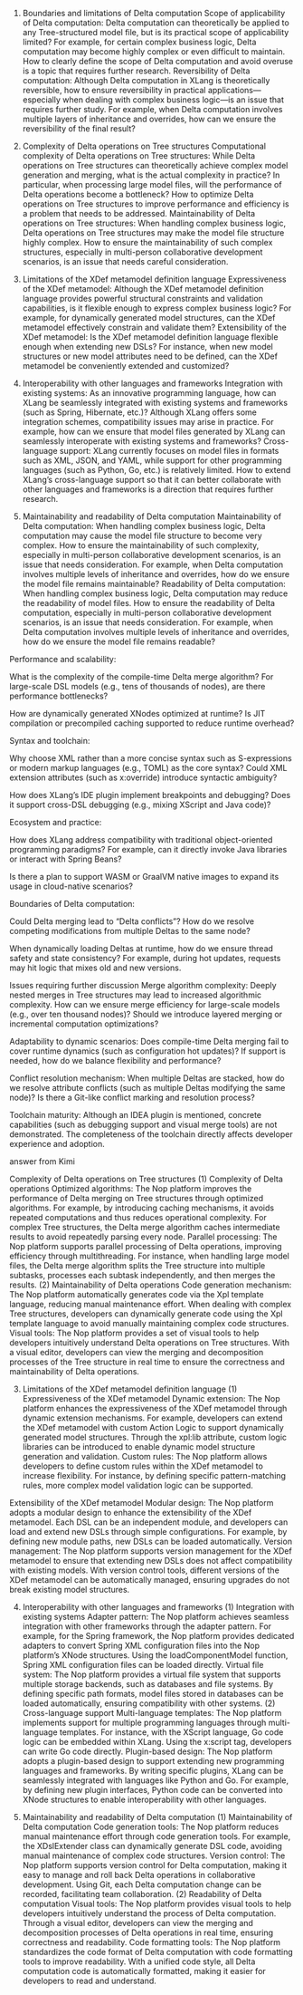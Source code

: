 1. Boundaries and limitations of Delta computation
Scope of applicability of Delta computation: Delta computation can theoretically be applied to any Tree-structured model file, but is its practical scope of applicability limited? For example, for certain complex business logic, Delta computation may become highly complex or even difficult to maintain. How to clearly define the scope of Delta computation and avoid overuse is a topic that requires further research.
Reversibility of Delta computation: Although Delta computation in XLang is theoretically reversible, how to ensure reversibility in practical applications—especially when dealing with complex business logic—is an issue that requires further study. For example, when Delta computation involves multiple layers of inheritance and overrides, how can we ensure the reversibility of the final result?

2. Complexity of Delta operations on Tree structures
Computational complexity of Delta operations on Tree structures: While Delta operations on Tree structures can theoretically achieve complex model generation and merging, what is the actual complexity in practice? In particular, when processing large model files, will the performance of Delta operations become a bottleneck? How to optimize Delta operations on Tree structures to improve performance and efficiency is a problem that needs to be addressed.
Maintainability of Delta operations on Tree structures: When handling complex business logic, Delta operations on Tree structures may make the model file structure highly complex. How to ensure the maintainability of such complex structures, especially in multi-person collaborative development scenarios, is an issue that needs careful consideration.

3. Limitations of the XDef metamodel definition language
Expressiveness of the XDef metamodel: Although the XDef metamodel definition language provides powerful structural constraints and validation capabilities, is it flexible enough to express complex business logic? For example, for dynamically generated model structures, can the XDef metamodel effectively constrain and validate them?
Extensibility of the XDef metamodel: Is the XDef metamodel definition language flexible enough when extending new DSLs? For instance, when new model structures or new model attributes need to be defined, can the XDef metamodel be conveniently extended and customized?

4. Interoperability with other languages and frameworks
Integration with existing systems: As an innovative programming language, how can XLang be seamlessly integrated with existing systems and frameworks (such as Spring, Hibernate, etc.)? Although XLang offers some integration schemes, compatibility issues may arise in practice. For example, how can we ensure that model files generated by XLang can seamlessly interoperate with existing systems and frameworks?
Cross-language support: XLang currently focuses on model files in formats such as XML, JSON, and YAML, while support for other programming languages (such as Python, Go, etc.) is relatively limited. How to extend XLang’s cross-language support so that it can better collaborate with other languages and frameworks is a direction that requires further research.

5. Maintainability and readability of Delta computation
Maintainability of Delta computation: When handling complex business logic, Delta computation may cause the model file structure to become very complex. How to ensure the maintainability of such complexity, especially in multi-person collaborative development scenarios, is an issue that needs consideration. For example, when Delta computation involves multiple levels of inheritance and overrides, how do we ensure the model file remains maintainable?
Readability of Delta computation: When handling complex business logic, Delta computation may reduce the readability of model files. How to ensure the readability of Delta computation, especially in multi-person collaborative development scenarios, is an issue that needs consideration. For example, when Delta computation involves multiple levels of inheritance and overrides, how do we ensure the model file remains readable?


Performance and scalability:

What is the complexity of the compile-time Delta merge algorithm? For large-scale DSL models (e.g., tens of thousands of nodes), are there performance bottlenecks?

How are dynamically generated XNodes optimized at runtime? Is JIT compilation or precompiled caching supported to reduce runtime overhead?

Syntax and toolchain:

Why choose XML rather than a more concise syntax such as S-expressions or modern markup languages (e.g., TOML) as the core syntax? Could XML extension attributes (such as x:override) introduce syntactic ambiguity?

How does XLang’s IDE plugin implement breakpoints and debugging? Does it support cross-DSL debugging (e.g., mixing XScript and Java code)?

Ecosystem and practice:

How does XLang address compatibility with traditional object-oriented programming paradigms? For example, can it directly invoke Java libraries or interact with Spring Beans?

Is there a plan to support WASM or GraalVM native images to expand its usage in cloud-native scenarios?

Boundaries of Delta computation:

Could Delta merging lead to “Delta conflicts”? How do we resolve competing modifications from multiple Deltas to the same node?

When dynamically loading Deltas at runtime, how do we ensure thread safety and state consistency? For example, during hot updates, requests may hit logic that mixes old and new versions.

Issues requiring further discussion
Merge algorithm complexity: Deeply nested merges in Tree structures may lead to increased algorithmic complexity. How can we ensure merge efficiency for large-scale models (e.g., over ten thousand nodes)? Should we introduce layered merging or incremental computation optimizations?

Adaptability to dynamic scenarios: Does compile-time Delta merging fail to cover runtime dynamics (such as configuration hot updates)? If support is needed, how do we balance flexibility and performance?

Conflict resolution mechanism: When multiple Deltas are stacked, how do we resolve attribute conflicts (such as multiple Deltas modifying the same node)? Is there a Git-like conflict marking and resolution process?

Toolchain maturity: Although an IDEA plugin is mentioned, concrete capabilities (such as debugging support and visual merge tools) are not demonstrated. The completeness of the toolchain directly affects developer experience and adoption.

answer from Kimi

Complexity of Delta operations on Tree structures
(1) Complexity of Delta operations
Optimized algorithms: The Nop platform improves the performance of Delta merging on Tree structures through optimized algorithms. For example, by introducing caching mechanisms, it avoids repeated computations and thus reduces operational complexity. For complex Tree structures, the Delta merge algorithm caches intermediate results to avoid repeatedly parsing every node.
Parallel processing: The Nop platform supports parallel processing of Delta operations, improving efficiency through multithreading. For instance, when handling large model files, the Delta merge algorithm splits the Tree structure into multiple subtasks, processes each subtask independently, and then merges the results.
(2) Maintainability of Delta operations
Code generation mechanism: The Nop platform automatically generates code via the Xpl template language, reducing manual maintenance effort. When dealing with complex Tree structures, developers can dynamically generate code using the Xpl template language to avoid manually maintaining complex code structures.
Visual tools: The Nop platform provides a set of visual tools to help developers intuitively understand Delta operations on Tree structures. With a visual editor, developers can view the merging and decomposition processes of the Tree structure in real time to ensure the correctness and maintainability of Delta operations.

3. Limitations of the XDef metamodel definition language
(1) Expressiveness of the XDef metamodel
Dynamic extension: The Nop platform enhances the expressiveness of the XDef metamodel through dynamic extension mechanisms. For example, developers can extend the XDef metamodel with custom Action Logic to support dynamically generated model structures. Through the xpl:lib attribute, custom logic libraries can be introduced to enable dynamic model structure generation and validation.
Custom rules: The Nop platform allows developers to define custom rules within the XDef metamodel to increase flexibility. For instance, by defining specific pattern-matching rules, more complex model validation logic can be supported.

Extensibility of the XDef metamodel
Modular design: The Nop platform adopts a modular design to enhance the extensibility of the XDef metamodel. Each DSL can be an independent module, and developers can load and extend new DSLs through simple configurations. For example, by defining new module paths, new DSLs can be loaded automatically.
Version management: The Nop platform supports version management for the XDef metamodel to ensure that extending new DSLs does not affect compatibility with existing models. With version control tools, different versions of the XDef metamodel can be automatically managed, ensuring upgrades do not break existing model structures.

4. Interoperability with other languages and frameworks
(1) Integration with existing systems
Adapter pattern: The Nop platform achieves seamless integration with other frameworks through the adapter pattern. For example, for the Spring framework, the Nop platform provides dedicated adapters to convert Spring XML configuration files into the Nop platform’s XNode structures. Using the loadComponentModel function, Spring XML configuration files can be loaded directly.
Virtual file system: The Nop platform provides a virtual file system that supports multiple storage backends, such as databases and file systems. By defining specific path formats, model files stored in databases can be loaded automatically, ensuring compatibility with other systems.
(2) Cross-language support
Multi-language templates: The Nop platform implements support for multiple programming languages through multi-language templates. For instance, with the XScript language, Go code logic can be embedded within XLang. Using the x:script tag, developers can write Go code directly.
Plugin-based design: The Nop platform adopts a plugin-based design to support extending new programming languages and frameworks. By writing specific plugins, XLang can be seamlessly integrated with languages like Python and Go. For example, by defining new plugin interfaces, Python code can be converted into XNode structures to enable interoperability with other languages.

5. Maintainability and readability of Delta computation
(1) Maintainability of Delta computation
Code generation tools: The Nop platform reduces manual maintenance effort through code generation tools. For example, the XDslExtender class can dynamically generate DSL code, avoiding manual maintenance of complex code structures.
Version control: The Nop platform supports version control for Delta computation, making it easy to manage and roll back Delta operations in collaborative development. Using Git, each Delta computation change can be recorded, facilitating team collaboration.
(2) Readability of Delta computation
Visual tools: The Nop platform provides visual tools to help developers intuitively understand the process of Delta computation. Through a visual editor, developers can view the merging and decomposition processes of Delta operations in real time, ensuring correctness and readability.
Code formatting tools: The Nop platform standardizes the code format of Delta computation with code formatting tools to improve readability. With a unified code style, all Delta computation code is automatically formatted, making it easier for developers to read and understand.
<!-- SOURCE_MD5:064fcfb8a3149f74c3280bb052af8f79-->
